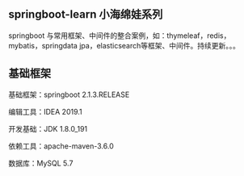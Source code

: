 ## springboot-learn 小海绵娃系列

springboot 与常用框架、中间件的整合案例，如：thymeleaf，redis，mybatis，springdata jpa，elasticsearch等框架、中间件。持续更新。。。

## 基础框架

基础框架：springboot 2.1.3.RELEASE

编辑工具：IDEA 2019.1

开发基础：JDK 1.8.0_191

依赖工具：apache-maven-3.6.0

数据库：MySQL 5.7
